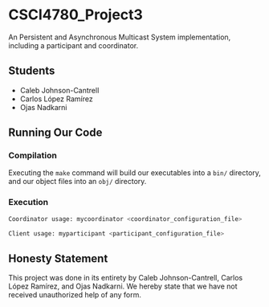 # CSCI4780_Project3

An Persistent and Asynchronous Multicast System implementation, including a participant and coordinator.

## Students

- Caleb Johnson-Cantrell
- Carlos López Ramírez
- Ojas Nadkarni

## Running Our Code

### Compilation

Executing the `make` command will build our executables into a `bin/` directory, and our object
files into an `obj/` directory.

### Execution

```sh
Coordinator usage: mycoordinator <coordinator_configuration_file>

Client usage: myparticipant <participant_configuration_file>
```

## Honesty Statement

This project was done in its entirety by Caleb Johnson-Cantrell, Carlos López Ramírez, and Ojas
Nadkarni. We hereby state that we have not received unauthorized help of any form.
